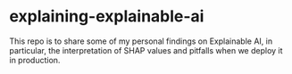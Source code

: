 # explaining-explainable-ai
This repo is to share some of my personal findings on Explainable AI, in particular, the interpretation of SHAP values and pitfalls when we deploy it in production.
